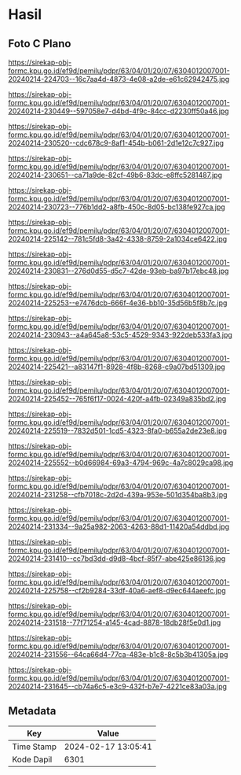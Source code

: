 # Hasil

## Foto C Plano

https://sirekap-obj-formc.kpu.go.id/ef9d/pemilu/pdpr/63/04/01/20/07/6304012007001-20240214-224703--16c7aa4d-4873-4e08-a2de-e61c62942475.jpg

https://sirekap-obj-formc.kpu.go.id/ef9d/pemilu/pdpr/63/04/01/20/07/6304012007001-20240214-230449--597058e7-d4bd-4f9c-84cc-d2230ff50a46.jpg

https://sirekap-obj-formc.kpu.go.id/ef9d/pemilu/pdpr/63/04/01/20/07/6304012007001-20240214-230520--cdc678c9-8af1-454b-b061-2d1e12c7c927.jpg

https://sirekap-obj-formc.kpu.go.id/ef9d/pemilu/pdpr/63/04/01/20/07/6304012007001-20240214-230651--ca71a9de-82cf-49b6-83dc-e8ffc5281487.jpg

https://sirekap-obj-formc.kpu.go.id/ef9d/pemilu/pdpr/63/04/01/20/07/6304012007001-20240214-230723--776b1dd2-a8fb-450c-8d05-bc138fe927ca.jpg

https://sirekap-obj-formc.kpu.go.id/ef9d/pemilu/pdpr/63/04/01/20/07/6304012007001-20240214-225142--781c5fd8-3a42-4338-8759-2a1034ce6422.jpg

https://sirekap-obj-formc.kpu.go.id/ef9d/pemilu/pdpr/63/04/01/20/07/6304012007001-20240214-230831--276d0d55-d5c7-42de-93eb-ba97b17ebc48.jpg

https://sirekap-obj-formc.kpu.go.id/ef9d/pemilu/pdpr/63/04/01/20/07/6304012007001-20240214-225253--e7476dcb-666f-4e36-bb10-35d56b5f8b7c.jpg

https://sirekap-obj-formc.kpu.go.id/ef9d/pemilu/pdpr/63/04/01/20/07/6304012007001-20240214-230943--a4a645a8-53c5-4529-9343-922deb533fa3.jpg

https://sirekap-obj-formc.kpu.go.id/ef9d/pemilu/pdpr/63/04/01/20/07/6304012007001-20240214-225421--a83147f1-8928-4f8b-8268-c9a07bd51309.jpg

https://sirekap-obj-formc.kpu.go.id/ef9d/pemilu/pdpr/63/04/01/20/07/6304012007001-20240214-225452--765f6f17-0024-420f-a4fb-02349a835bd2.jpg

https://sirekap-obj-formc.kpu.go.id/ef9d/pemilu/pdpr/63/04/01/20/07/6304012007001-20240214-225519--7832d501-1cd5-4323-8fa0-b655a2de23e8.jpg

https://sirekap-obj-formc.kpu.go.id/ef9d/pemilu/pdpr/63/04/01/20/07/6304012007001-20240214-225552--b0d66984-69a3-4794-969c-4a7c8029ca98.jpg

https://sirekap-obj-formc.kpu.go.id/ef9d/pemilu/pdpr/63/04/01/20/07/6304012007001-20240214-231258--cfb7018c-2d2d-439a-953e-501d354ba8b3.jpg

https://sirekap-obj-formc.kpu.go.id/ef9d/pemilu/pdpr/63/04/01/20/07/6304012007001-20240214-231334--9a25a982-2063-4263-88d1-11420a54ddbd.jpg

https://sirekap-obj-formc.kpu.go.id/ef9d/pemilu/pdpr/63/04/01/20/07/6304012007001-20240214-231410--cc7bd3dd-d9d8-4bcf-85f7-abe425e86136.jpg

https://sirekap-obj-formc.kpu.go.id/ef9d/pemilu/pdpr/63/04/01/20/07/6304012007001-20240214-225758--cf2b9284-33df-40a6-aef8-d9ec644aeefc.jpg

https://sirekap-obj-formc.kpu.go.id/ef9d/pemilu/pdpr/63/04/01/20/07/6304012007001-20240214-231518--77f71254-a145-4cad-8878-18db28f5e0d1.jpg

https://sirekap-obj-formc.kpu.go.id/ef9d/pemilu/pdpr/63/04/01/20/07/6304012007001-20240214-231556--64ca66d4-77ca-483e-b1c8-8c5b3b41305a.jpg

https://sirekap-obj-formc.kpu.go.id/ef9d/pemilu/pdpr/63/04/01/20/07/6304012007001-20240214-231645--cb74a6c5-e3c9-432f-b7e7-4221ce83a03a.jpg


## Metadata

| Key        | Value               |
| ---------- | ------------------- |
| Time Stamp | 2024-02-17 13:05:41 |
| Kode Dapil | 6301                |



